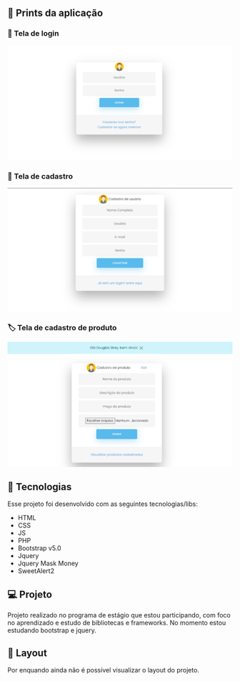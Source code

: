 ## 🚀 Prints da aplicação

### 🔐 Tela de login

<p align="center">
 <img src="./public/src/assets/.github/loginScreen.png" alt="template"  width="600px"/>
</p>

### 📝 Tela de cadastro

<p align="center">
 <img src="./public/src/assets/.github/registerScreen.png" alt="template"  width="600px"/>
</p>

### 🏷 Tela de cadastro de produto

<p align="center">
 <img src="./public/src/assets/.github/registerProduct.png" alt="template"  width="600px"/>
</p>


## 🚀 Tecnologias

Esse projeto foi desenvolvido com as seguintes tecnologias/libs:

- HTML
- CSS
- JS
- PHP
- Bootstrap v5.0
- Jquery
- Jquery Mask Money
- SweetAlert2


## 💻 Projeto

Projeto realizado no programa de estágio que estou participando, com foco no aprendizado e estudo de bibliotecas e frameworks. No momento estou estudando bootstrap e jquery.

## 🔖 Layout

Por enquando ainda não é possível visualizar o layout do projeto.
<!---Você pode visualizar o layout do projeto inteiro através [desse link](https://edi-store.vercel.app/). -->
